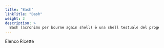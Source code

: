 ```yaml
---
title: "Bash"
linkTitle: "Bash"
weight: 2
description: >
  Bash (acronimo per bourne again shell) è una shell testuale del progetto GNU usata nei sistemi operativi Unix e Unix-like, specialmente in GNU/Linux e macOS, ma disponibile anche per sistemi Microsoft Windows (vedi ad esempio Cygwin). [Leggi di più...](https://it.wikipedia.org/wiki/Bash)
---
```


Elenco Ricette

